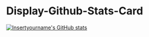 # Display-Github-Stats-Card
[![Insertyourname's GitHub stats](https://github-readme-stats.vercel.app/api?username=insertyourname)](https://github.com/insertyourname/github-readme-stats)
